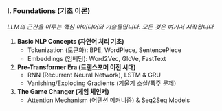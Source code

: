 ### **I. Foundations (기초 이론)**

*LLM의 근간을 이루는 핵심 아이디어와 기술들입니다. 모든 것은 여기서 시작됩니다.*

1. **Basic NLP Concepts (자연어 처리 기초)**
    - Tokenization (토큰화): BPE, WordPiece, SentencePiece
    - Embeddings (임베딩): Word2Vec, GloVe, FastText
2. **Pre-Transformer Era (트랜스포머 이전 시대)**
    - RNN (Recurrent Neural Network), LSTM & GRU
    - Vanishing/Exploding Gradients (기울기 소실/폭주 문제)
3. **The Game Changer (게임 체인저)**
    - Attention Mechanism (어텐션 메커니즘) & Seq2Seq Models